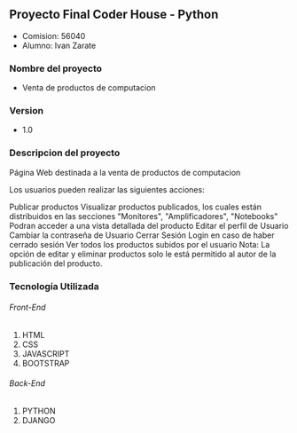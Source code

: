 ## Proyecto Final Coder House - Python
-  Comision: 56040
- Alumno: Ivan Zarate

### Nombre del proyecto

- Venta de productos de computacion

### Version 

- 1.0

### Descripcion del proyecto

Página Web destinada a la venta de productos de computacion

Los usuarios pueden realizar las siguientes acciones:

Publicar productos
Visualizar productos publicados, los cuales están distribuidos en las secciones "Monitores", "Amplificadores", "Notebooks"
Podran acceder a una vista detallada del producto
Editar el perfil de Usuario
Cambiar la contraseña de Usuario
Cerrar Sesión
Login en caso de haber cerrado sesión
Ver todos los productos subidos por el usuario
Nota: La opción de editar y eliminar productos solo le está permitido al autor de la publicación del producto.

### Tecnología Utilizada

###### Front-End
1. HTML
2. CSS
3. JAVASCRIPT
4. BOOTSTRAP

###### Back-End

1. PYTHON
2. DJANGO